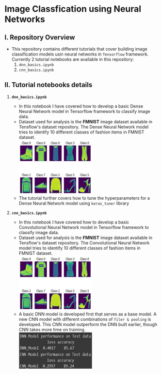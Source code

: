 # Image Classfication using Neural Networks

## I. Repository Overview

- This repository contains different tutorials that cover building image classification models usin neural networks in `Tensorflow` framework. Currently 2 tutorial notebooks are available in this repository:
  1. `dnn_basics.ipynb`
  2. `cnn_basics.ipynb`
  
## II. Tutorial notebooks details

1. **`dnn_basics.ipynb`**
    - In this notebook I have covered how to develop a basic Dense Neural Network model in Tensorflow framework to classify image data.
    - Dataset used for analysis is the **FMNIST** image dataset available in Tensflow's dataset repository. The Dense Neural Network model tries to identify 10 different classes of fashion items in FMNIST dataset.<br>
      <img src='./snippets/01.JPG' width='240' height='180' title='FMNIST Data With Labels'>
    - The tutorial further covers how to tune the hyperparameters for a Dense Neural Network model using `keras_tuner` library<br>

1. **`cnn_basics.ipynb`**
    - In this notebook I have covered how to develop a basic Convolutional Neural Network model in Tensorflow framework to classify image data.
    - Dataset used for analysis is the **FMNIST** image dataset available in Tensflow's dataset repository. The Convolutional Neural Network model tries to identify 10 different classes of fashion items in FMNIST dataset.<br>
      <img src='./snippets/01.JPG' width='240' height='180' title='FMNIST Data With Labels'>
    - A basic DNN model is developed first that serves as a base model. A new CNN model with different combinations of `filer & pooling` is developed. This CNN model outperform the DNN built earlier, though CNN takes more time on training. <br>
      <img src='./snippets/02.JPG' width='240' height='120' title='Model Performances'>
